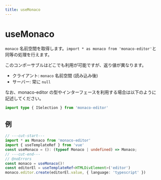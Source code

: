 ```yaml
---
title: useMonaco
---
```


# useMonaco
`monaco` 名前空間を取得します。`import * as monaco from 'monaco-editor'`と同等の処理を行えます。

このコンポーサブルはどこでも利用が可能ですが、返り値が異なります。
- クライアント: `monaco` 名前空間 (読み込み後)
- サーバー: 常に `null`

なお、monaco-editor の型やインターフェースを利用する場合は以下のように記述してください。
```ts
import type { ISelection } from 'monaco-editor'
```

## 例
```ts twoslash
// ---cut-start---
import * as Monaco from 'monaco-editor'
import { useTemplateRef } from 'vue'
const useMonaco = (): (typeof Monaco | undefined) => Monaco;
// ---cut-end---
// @noErrors
const monaco = useMonaco()!
const editorEl = useTemplateRef<HTMLDivElement>('editor')
monaco.editor.create(editorEl.value, { language: 'typescript' })
```
